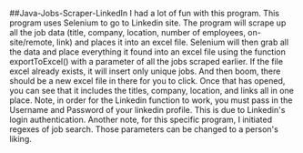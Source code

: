 ##Java-Jobs-Scraper-LinkedIn
I had a lot of fun with this program. This program uses Selenium to go to Linkedin site. The program will scrape up all the job data (title, company, location, number of employees, on-site/remote, link) and places it into an excel file. Selenium will then grab all the data and place everything it found into an excel file using the function exportToExcel() with a parameter of all the jobs scraped earlier. If the file excel already exists, it will insert only unique jobs. And then boom, there should be a new excel file in there for you to click. Once that has opened, you can see that it includes the titles, company, location, and links all in one place. Note, in order for the Linkedin function to work, you must pass in the Username and Password of your linkedin profile. This is due to Linkedin's login authentication. Another note, for this specific program, I initiated regexes of job search. Those parameters can be changed to a person's liking.
